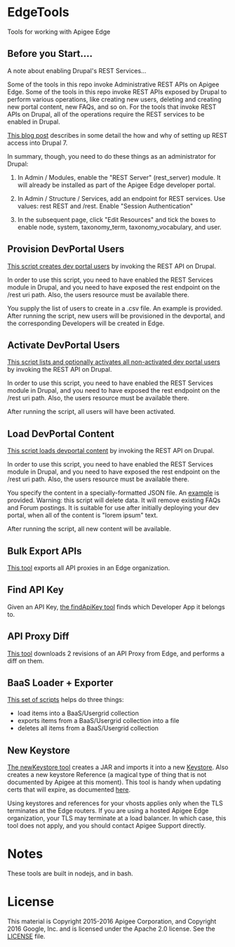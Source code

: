 # EdgeTools
Tools for working with Apigee Edge

## Before you Start....

A note about enabling Drupal's REST Services...

Some of the tools in this repo invoke Administrative REST APIs on Apigee Edge.  Some of the tools in this repo invoke REST APIs exposed by Drupal to perform various operations, like creating new users, deleting and creating new portal content, new FAQs, and so on. For the tools that invoke REST APIs on Drupal, all of the operations require the REST services to be enabled in Drupal.

[This blog post](https://www.dinochiesa.net/?p=1297) describes in some detail the how and why of setting up REST access into Drupal 7.

In summary, though, you need to do these things as an administrator for Drupal:

1. In Admin / Modules, enable the "REST Server" (rest_server) module. It will already be installed as part of the Apigee Edge developer portal. 

2. In Admin / Structure / Services, add an endpoint for REST services.  Use values: rest REST and /rest. Enable "Session Authentication"

3. In the subsequent page, click "Edit Resources" and tick the boxes to enable node, system, taxonomy_term, taxonomy_vocabulary, and user. 



## Provision DevPortal Users

[This script creates dev portal users](provisionDevPortalUsers/provisionDevPortalUsers.js) by invoking the REST API on Drupal. 

In order to use this script, you need to have enabled the REST Services module in Drupal, and you need to have exposed the rest endpoint on the /rest uri path. Also, the users resource must be available there.

You supply the list of users to create in a .csv file. An example is provided. 
After running the script, new users will be provisioned in the devportal, and the corresponding Developers will be created in Edge.



## Activate DevPortal Users

[This script lists and optionally activates all non-activated dev portal users](activateDevPortalUsers/activateDevPortalUsers.js) by invoking the REST API on Drupal. 

In order to use this script, you need to have enabled the REST Services module in Drupal, and you need to have exposed the rest endpoint on the /rest uri path. Also, the users resource must be available there.

After running the script, all users will have been activated.



## Load DevPortal Content

[This script loads devportal content](loadDevPortalContent/loadDevPortalContent.js) by invoking the REST API on Drupal. 

In order to use this script, you need to have enabled the REST Services module in Drupal, and you need to have exposed the rest endpoint on the /rest uri path. Also, the users resource must be available there.

You specify the content in a specially-formatted JSON file.  An [example](loadDevPortalContent/portalcontent.json) is provided. Warning: this script will delete data. It will remove existing FAQs and Forum postings. It is suitable for use after initially deploying your dev portal, when all of the content is "lorem ipsum" text.

After running the script, all new content will be available.



## Bulk Export APIs

[This tool](bulkExportApis) exports all API proxies in an Edge organization. 


## Find API Key

Given an API Key, [the findApiKey tool](findApiKey) finds which Developer App it belongs to. 



## API Proxy Diff

[This tool](diffApiProxyRevisions) downloads 2 revisions of an API Proxy from Edge, and
performs a diff on them. 


## BaaS Loader + Exporter

[This set of scripts](baasLoadExport) helps do three things:

* load items into a BaaS/Usergrid collection
* exports items from a BaaS/Usergrid collection into a file
* deletes all items from a BaaS/Usergrid collection


## New Keystore

[The newKeystore tool](newKeystore) creates a JAR and imports it into a new [Keystore](http://docs.apigee.com/api-services/content/keystores-and-truststores).
Also creates a new keystore Reference (a magical type of thing that is not documented by Apigee at this moment). This tool is handy
when updating certs that will expire, as documented [here](http://docs.apigee.com/api-services/content/keystores-and-truststores#createakeystore).

Using keystores and references for your vhosts applies only when the TLS terminates at
the Edge routers.  If you are using a hosted Apigee Edge organization, your TLS may
terminate at a load balancer.  In which case, this tool does not apply, and you should
contact Apigee Support directly.


# Notes

These tools are built in nodejs, and in bash. 

# License

This material is Copyright 2015-2016 Apigee Corporation, 
and Copyright 2016 Google, Inc.
and is licensed under the Apache 2.0 license. See the [LICENSE](LICENSE) file. 

